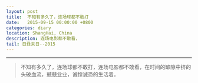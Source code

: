 ```yaml
---
layout: post
title:  不知有多久了，连场球都不敢打
date:   2015-09-15 00:00:00 +0800
categories: diary
location: ShangHai, China
description: 连场电影都不敢看，
tail: 日叒末日--2015
---
```

---


> 不知有多久了，连场球都不敢打，连场电影都不敢看，在时间的罅隙中挤的头破血流，兢兢业业，诚惶诚恐的生活着。